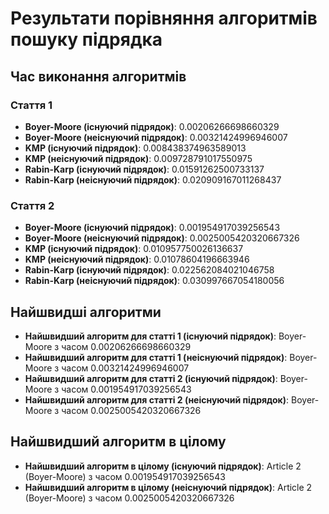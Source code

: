 # Результати порівняння алгоритмів пошуку підрядка

## Час виконання алгоритмів

### Стаття 1

- **Boyer-Moore (існуючий підрядок)**: 0.00206266698660329
- **Boyer-Moore (неіснуючий підрядок)**: 0.00321424996946007
- **KMP (існуючий підрядок)**: 0.008438374963589013
- **KMP (неіснуючий підрядок)**: 0.009728791017550975
- **Rabin-Karp (існуючий підрядок)**: 0.01591262500733137
- **Rabin-Karp (неіснуючий підрядок)**: 0.020909167011268437

### Стаття 2

- **Boyer-Moore (існуючий підрядок)**: 0.001954917039256543
- **Boyer-Moore (неіснуючий підрядок)**: 0.0025005420320667326
- **KMP (існуючий підрядок)**: 0.010957750026136637
- **KMP (неіснуючий підрядок)**: 0.01078604196663946
- **Rabin-Karp (існуючий підрядок)**: 0.022562084021046758
- **Rabin-Karp (неіснуючий підрядок)**: 0.030997667054180056

## Найшвидші алгоритми

- **Найшвидший алгоритм для статті 1 (існуючий підрядок)**: Boyer-Moore з часом 0.00206266698660329
- **Найшвидший алгоритм для статті 1 (неіснуючий підрядок)**: Boyer-Moore з часом 0.00321424996946007
- **Найшвидший алгоритм для статті 2 (існуючий підрядок)**: Boyer-Moore з часом 0.001954917039256543
- **Найшвидший алгоритм для статті 2 (неіснуючий підрядок)**: Boyer-Moore з часом 0.0025005420320667326

## Найшвидший алгоритм в цілому

- **Найшвидший алгоритм в цілому (існуючий підрядок)**: Article 2 (Boyer-Moore) з часом 0.001954917039256543
- **Найшвидший алгоритм в цілому (неіснуючий підрядок)**: Article 2 (Boyer-Moore) з часом 0.0025005420320667326